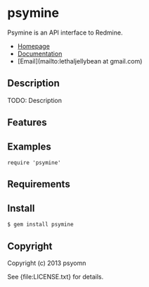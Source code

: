 # psymine

Psymine is an API interface to Redmine.

* [Homepage](https://rubygems.org/gems/psymine)
* [Documentation](http://rubydoc.info/gems/psymine/frames)
* [Email](mailto:lethaljellybean at gmail.com)

## Description

TODO: Description

## Features

## Examples

    require 'psymine'

## Requirements

## Install

    $ gem install psymine

## Copyright

Copyright (c) 2013 psyomn

See {file:LICENSE.txt} for details.
